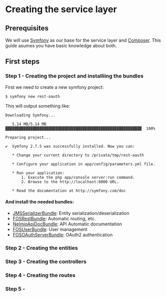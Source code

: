 # Creating the service layer

## Prerequisites
We will use [Symfony](http://symfony.com) as our base for the service layer and [Composer](http://getcomposer.org). This guide asumes you have basic knowledge about both.

## First steps
### Step 1 - Creating the project and installiing the bundles

First we need to create a new symfony project:

```
$ symfony new rest-oauth
```
This will output something like:
```
Downloading Symfony...

   5.14 MB/5.14 MB ▓▓▓▓▓▓▓▓▓▓▓▓▓▓▓▓▓▓▓▓▓▓▓▓▓▓▓▓▓▓▓▓▓▓▓▓▓▓▓▓▓▓▓▓▓▓▓▓▓▓▓▓▓▓▓▓▓▓▓▓  100%

Preparing project...

✔  Symfony 2.7.5 was successfully installed. Now you can:

   * Change your current directory to /private/tmp/rest-oauth

   * Configure your application in app/config/parameters.yml file.

   * Run your application:
       1. Execute the php app/console server:run command.
       2. Browse to the http://localhost:8000 URL.

   * Read the documentation at http://symfony.com/doc

```
#### And install the needed bundles:

- [JMSSerializerBundle](1_installing_jms_serializer.md): Entity serialization/deserialization
 - [FOSRestBundle](2_installing_fos_rest.md): Automatic routing, etc.
 - [NelmioApiDocBundle](3_installing_nelmio_apidoc.md): API Automatic documentation
 - [FOSUserBundle](4_installing_fos_user.md): User management
 - [FOSOAuthServerBundle](5_installing_fos_oauthserver.md): OAuth2 authentication

 ### Step 2 - Creating the entities
 ### Step 3 - Creating the controllers
 ### Step 4 - Creating the routes
 ### Step 5 -
